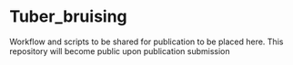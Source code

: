 # Tuber_bruising
Workflow and scripts to be shared for publication to be placed here. This repository will become public upon publication submission
